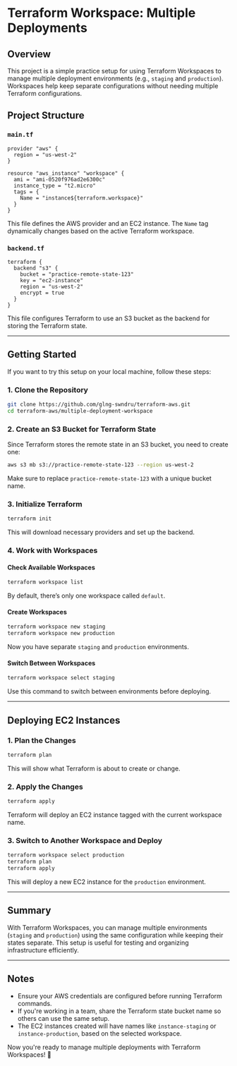 # Terraform Workspace: Multiple Deployments

## Overview
This project is a simple practice setup for using Terraform Workspaces to manage multiple deployment environments (e.g., `staging` and `production`). Workspaces help keep separate configurations without needing multiple Terraform configurations.

## Project Structure

### `main.tf`
```hcl
provider "aws" {
  region = "us-west-2"
}

resource "aws_instance" "workspace" {
  ami = "ami-0520f976ad2e6300c"
  instance_type = "t2.micro"
  tags = {
    Name = "instance${terraform.workspace}"
  }
}
```
This file defines the AWS provider and an EC2 instance. The `Name` tag dynamically changes based on the active Terraform workspace.

### `backend.tf`
```hcl
terraform {
  backend "s3" {
    bucket = "practice-remote-state-123"
    key = "ec2-instance"
    region = "us-west-2"
    encrypt = true
  }
}
```
This file configures Terraform to use an S3 bucket as the backend for storing the Terraform state.

---

## Getting Started

If you want to try this setup on your local machine, follow these steps:

### 1. Clone the Repository
```sh
git clone https://github.com/glng-swndru/terraform-aws.git
cd terraform-aws/multiple-deployment-workspace
```

### 2. Create an S3 Bucket for Terraform State
Since Terraform stores the remote state in an S3 bucket, you need to create one:
```sh
aws s3 mb s3://practice-remote-state-123 --region us-west-2
```
Make sure to replace `practice-remote-state-123` with a unique bucket name.

### 3. Initialize Terraform
```sh
terraform init
```
This will download necessary providers and set up the backend.

### 4. Work with Workspaces

#### Check Available Workspaces
```sh
terraform workspace list
```
By default, there’s only one workspace called `default`.

#### Create Workspaces
```sh
terraform workspace new staging
terraform workspace new production
```
Now you have separate `staging` and `production` environments.

#### Switch Between Workspaces
```sh
terraform workspace select staging
```
Use this command to switch between environments before deploying.

---

## Deploying EC2 Instances

### 1. Plan the Changes
```sh
terraform plan
```
This will show what Terraform is about to create or change.

### 2. Apply the Changes
```sh
terraform apply
```
Terraform will deploy an EC2 instance tagged with the current workspace name.

### 3. Switch to Another Workspace and Deploy
```sh
terraform workspace select production
terraform plan
terraform apply
```
This will deploy a new EC2 instance for the `production` environment.

---

## Summary
With Terraform Workspaces, you can manage multiple environments (`staging` and `production`) using the same configuration while keeping their states separate. This setup is useful for testing and organizing infrastructure efficiently.

---

## Notes
- Ensure your AWS credentials are configured before running Terraform commands.
- If you're working in a team, share the Terraform state bucket name so others can use the same setup.
- The EC2 instances created will have names like `instance-staging` or `instance-production`, based on the selected workspace.

Now you're ready to manage multiple deployments with Terraform Workspaces! 🚀

